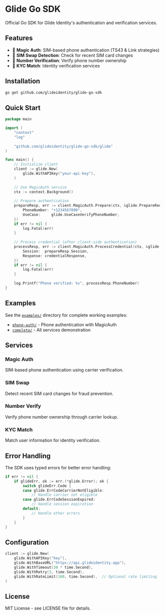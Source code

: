 # Glide Go SDK

Official Go SDK for Glide Identity's authentication and verification services.

## Features

- 🔐 **Magic Auth**: SIM-based phone authentication (TS43 & Link strategies)
- 🔄 **SIM Swap Detection**: Check for recent SIM card changes
- 📱 **Number Verification**: Verify phone number ownership
- 👤 **KYC Match**: Identity verification services

## Installation

```bash
go get github.com/glideidentity/glide-go-sdk
```

## Quick Start

```go
package main

import (
    "context"
    "log"
    
    "github.com/glideidentity/glide-go-sdk/glide"
)

func main() {
    // Initialize client
    client := glide.New(
        glide.WithAPIKey("your-api-key"),
    )
    
    // Use MagicAuth service
    ctx := context.Background()
    
    // Prepare authentication
    prepareResp, err := client.MagicAuth.Prepare(ctx, &glide.PrepareRequest{
        PhoneNumber: "+1234567890",
        UseCase:     glide.UseCaseVerifyPhoneNumber,
    })
    if err != nil {
        log.Fatal(err)
    }
    
    // Process credential (after client-side authentication)
    processResp, err := client.MagicAuth.ProcessCredential(ctx, &glide.ProcessRequest{
        Session:  prepareResp.Session,
        Response: credentialResponse,
    })
    if err != nil {
        log.Fatal(err)
    }
    
    log.Printf("Phone verified: %s", processResp.PhoneNumber)
}
```

## Examples

See the [`examples/`](examples/) directory for complete working examples:
- [`phone-auth/`](examples/phone-auth/) - Phone authentication with MagicAuth
- [`complete/`](examples/complete/) - All services demonstration

## Services

### Magic Auth
SIM-based phone authentication using carrier verification.

### SIM Swap
Detect recent SIM card changes for fraud prevention.

### Number Verify
Verify phone number ownership through carrier lookup.

### KYC Match
Match user information for identity verification.

## Error Handling

The SDK uses typed errors for better error handling:

```go
if err != nil {
    if glideErr, ok := err.(*glide.Error); ok {
        switch glideErr.Code {
        case glide.ErrCodeCarrierNotEligible:
            // Handle carrier not eligible
        case glide.ErrCodeSessionExpired:
            // Handle session expiration
        default:
            // Handle other errors
        }
    }
}
```

## Configuration

```go
client := glide.New(
    glide.WithAPIKey("key"),
    glide.WithBaseURL("https://api.glideidentity.app"),
    glide.WithTimeout(30 * time.Second),
    glide.WithRetry(3, time.Second),
    glide.WithRateLimit(100, time.Second),  // Optional rate limiting
)
```

## License

MIT License - see LICENSE file for details.
